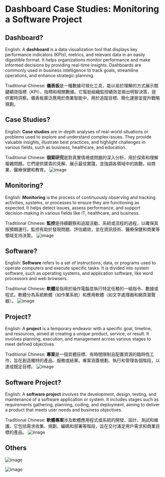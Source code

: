 # Dashboard Case Studies: Monitoring a Software Project

## Dashboard?
English: A **dashboard** is a data visualization tool that displays key performance indicators (KPIs), metrics, and relevant data in an easily digestible format. It helps organizations monitor performance and make informed decisions by providing real-time insights. Dashboards are commonly used in business intelligence to track goals, streamline operations, and enhance strategic planning.

Traditional Chinese: **儀表板**是一種數據可視化工具，能以易於理解的方式展示關鍵績效指標（KPI）、指標和相關數據。它幫助組織監控績效並做出明智決策，提供實時洞察。儀表板廣泛應用於商業智能中，用於追蹤目標、簡化運營並提升戰略規劃。

## Case Studies?
English: **Case studies** are in-depth analyses of real-world situations or problems used to explore and understand complex issues. They provide valuable insights, illustrate best practices, and highlight challenges in various fields, such as business, healthcare, and education.

Traditional Chinese: **個案研究**是對真實情境或問題的深入分析，用於探索和理解複雜問題。它們提供寶貴的見解、展示最佳實踐，並強調各領域中的挑戰，如商業、醫療保健和教育。
![image](https://github.com/user-attachments/assets/9da7bc1f-62f2-447b-9025-b73d396e83e0)

## Monitoring?
English: **Monitoring** is the process of continuously observing and tracking activities, systems, or processes to ensure they are functioning as expected. It helps detect issues, assess performance, and support decision-making in various fields like IT, healthcare, and business.

Traditional Chinese: **監控**是持續觀察和追蹤活動、系統或流程的過程，以確保其按預期運行。監控有助於發現問題、評估績效，並在資訊技術、醫療保健和商業等領域支持決策。
![image](https://github.com/user-attachments/assets/6a2f5206-f063-4bc7-9196-189b6c9c4d48)

## Software?
English: **Software** refers to a set of instructions, data, or programs used to operate computers and execute specific tasks. It is divided into system software, such as operating systems, and application software, like word processors and web browsers.

Traditional Chinese: **軟體**是指用於操作電腦並執行特定任務的一組指令、數據或程式。軟體分為系統軟體（如作業系統）和應用軟體（如文字處理器和網頁瀏覽器）。
![image](https://github.com/user-attachments/assets/0ae08380-384e-4f18-afbd-4542a3778ae4)

## Project?
English: A **project** is a temporary endeavor with a specific goal, timeline, and resources, aimed at creating a unique product, service, or result. It involves planning, execution, and management across various stages to meet defined objectives.

Traditional Chinese: **專案**是一個具體目標、有時間限制且配置資源的臨時性工作，旨在創造獨特的產品、服務或結果。專案涵蓋規劃、執行和管理各個階段，以達成既定目標。
![image](https://github.com/user-attachments/assets/f83594fe-1e0e-46e9-a6e7-affb34f55d8d)

## Software Project?
English: A **software project** involves the development, design, testing, and maintenance of a software application or system. It includes stages such as requirements gathering, planning, coding, and deployment, aiming to deliver a product that meets user needs and business objectives.

Traditional Chinese: **軟體專案**涉及軟體應用程式或系統的開發、設計、測試和維護。它包括需求收集、規劃、編碼和部署等階段，旨在交付滿足用戶需求和商業目標的產品。
![image](https://github.com/user-attachments/assets/b3abd69b-7bc4-484e-86f1-37a222253a65)

## Others
![image](https://github.com/user-attachments/assets/5755f293-9699-4133-9edd-73f78c34f0dc)

![image](https://github.com/user-attachments/assets/9d28aaee-4053-430f-a41d-b460f93c97c4)
